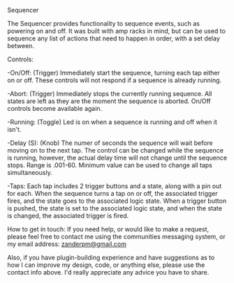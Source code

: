 Sequencer


The Sequencer provides functionality to sequence events, such as powering on and off. It was built with amp racks in mind, but can be used to sequence any list of actions that need to happen in order, with a set delay between.


Controls:

-On/Off: (Trigger) Immediately start the sequence, turning each tap either on or off. These controls will not respond if a sequence is already running.

-Abort: (Trigger) Immediately stops the currently running sequence. All states are left as they are the moment the sequence is aborted. On/Off controls become available again.

-Running: (Toggle) Led is on when a sequence is running and off when it isn't.

-Delay (S): (Knob) The numer of seconds the sequence will wait before moving on to the next tap. The control can be changed while the sequence is running, however, the actual delay time will not change until the sequence stops. Range is .001-60. Minimum value can be used to change all taps simultaneously.

-Taps: Each tap includes 2 trigger buttons and a state, along with a pin out for each. When the sequence turns a tap on or off, the associated trigger fires, and the state goes to the associated logic state. When a trigger button is pushed, the state is set to the associated logic state, and when the state is changed, the associated trigger is fired.


How to get in touch:
If you need help, or would like to make a request, please feel free to contact me using the communities messaging system, or my email address: zanderpm@gmail.com

Also, if you have plugin-building experience and have suggestions as to how I can improve my design, code, or anything else, please use the contact info above. I'd really appreciate any advice you have to share.